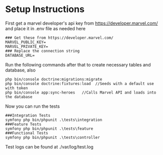 # Setup Instructions

First get a marvel developer's api key from https://developer.marvel.com/ and place it in .env file as needed here

    ### Get these from https://developer.marvel.com/
    MARVEL_PUBLIC_KEY=
    MARVEL_PRIVATE_KEY=
    ### Replace the connection string
    DATABASE_URL=

Run the following commands after that to create necessary tables and database, also

    php bin/console doctrine:migrations:migrate
    php bin/console doctrine:fixtures:load  //Seeds with a default use with token
    php bin/console app:sync-heroes   //Calls Marvel API and loads into the database

Now you can run the tests

    ###Integration Tests
    symfony php bin/phpunit .\tests\integration
    ###Feature Tests
    symfony php bin/phpunit .\tests\feature
    ###Functional Tests
    symfony php bin/phpunit .\tests\controller

Test logs can be found at ./var/log/test.log
